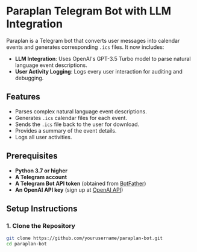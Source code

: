 # Paraplan Telegram Bot with LLM Integration

Paraplan is a Telegram bot that converts user messages into calendar events and generates corresponding `.ics` files. It now includes:

- **LLM Integration**: Uses OpenAI's GPT-3.5 Turbo model to parse natural language event descriptions.
- **User Activity Logging**: Logs every user interaction for auditing and debugging.

## **Features**

- Parses complex natural language event descriptions.
- Generates `.ics` calendar files for each event.
- Sends the `.ics` file back to the user for download.
- Provides a summary of the event details.
- Logs all user activities.

## **Prerequisites**

- **Python 3.7 or higher**
- **A Telegram account**
- **A Telegram Bot API token** (obtained from [BotFather](https://t.me/BotFather))
- **An OpenAI API key** (sign up at [OpenAI API](https://platform.openai.com/))

## **Setup Instructions**

### **1. Clone the Repository**

```bash
git clone https://github.com/yourusername/paraplan-bot.git
cd paraplan-bot

